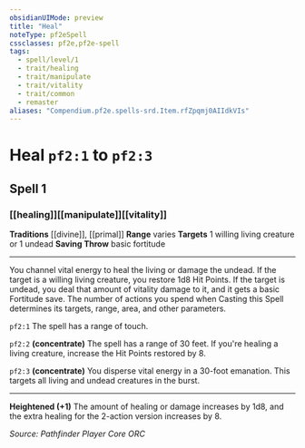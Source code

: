 ```yaml
---
obsidianUIMode: preview
title: "Heal"
noteType: pf2eSpell
cssclasses: pf2e,pf2e-spell
tags:
  - spell/level/1
  - trait/healing
  - trait/manipulate
  - trait/vitality
  - trait/common
  - remaster
aliases: "Compendium.pf2e.spells-srd.Item.rfZpqmj0AIIdkVIs" 
---
```

# Heal  `pf2:1` to `pf2:3`  
## Spell 1
### [[healing]][[manipulate]][[vitality]]
**Traditions** [[divine]], [[primal]]
**Range** varies
**Targets** 1 willing living creature or 1 undead
**Saving Throw** basic fortitude
* * * 
You channel vital energy to heal the living or damage the undead. If the target is a willing living creature, you restore 1d8 Hit Points. If the target is undead, you deal that amount of vitality damage to it, and it gets a basic Fortitude save. The number of actions you spend when Casting this Spell determines its targets, range, area, and other parameters.

`pf2:1` The spell has a range of touch.

`pf2:2` **(concentrate)** The spell has a range of 30 feet. If you're healing a living creature, increase the Hit Points restored by 8.

`pf2:3` **(concentrate)** You disperse vital energy in a 30-foot emanation. This targets all living and undead creatures in the burst.

* * *

**Heightened (+1)** The amount of healing or damage increases by 1d8, and the extra healing for the 2-action version increases by 8.

*Source: Pathfinder Player Core*
*ORC*